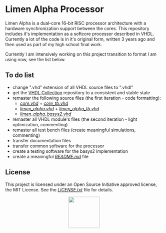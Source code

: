 # Limen Alpha Processor

Limen Alpha is a dual-core 16-bit RISC processor architecture with a hardware synchronization support between the cores. This repository includes it's implementation as a softcore processor described in VHDL. Currently a lot of the code is in it's original form, written 3 years ago and then used as part of my high school final work.

Currently I am intensively working on this project transition to format I am using now, see the list below.

## To do list
* change ".vhd" extension of all VHDL source files to ".vhdl"
* get the [VHDL Collection](https://github.com/dominiksalvet/vhdl_collection) repository to a consistent and stable state
* remaster the following source files (the first iteration - code formatting):
  * [*core.vhd*](src/core.vhd) + [*core_tb.vhd*](sim/core_tb.vhd)
  * [*limen_alpha.vhd*](src/limen_alpha.vhd) + [*limen_alpha_tb.vhd*](sim/limen_alpha_tb.vhd)
  * [*limen_alpha_basys2.vhd*](impl/basys2/src/limen_alpha_basys2.vhd)
* remaster all VHDL module's files (the second iteration - light optimization, commenting)
* remaster all test bench files (create meaningful simulations, commenting)
* transfer documentation files
* transfer common software for the processor
* create a testing software for the basys2 implementation
* create a meaningful [*README.md*](README.md) file

## License

This project is licensed under an Open Source Initiative approved license, the MIT License. See the [*LICENSE.txt*](LICENSE.txt) file for details.

<p align="center">
  <a href="http://opensource.org/">
    <img src="https://opensource.org/files/osi_logo_bold_300X400_90ppi.png" width="100">
  </a>
</p>
